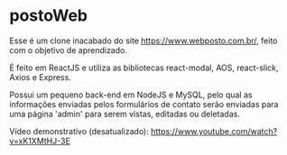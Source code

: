 # postoWeb

Esse é um clone inacabado do site https://www.webposto.com.br/, feito com o objetivo de aprendizado.

É feito em ReactJS e utiliza as bibliotecas react-modal, AOS, react-slick, Axios e Express.

Possui um pequeno back-end em NodeJS e MySQL, pelo qual as informações enviadas pelos formulários de contato serão enviadas para uma página 'admin' para serem vistas, editadas ou deletadas.

Vídeo demonstrativo (desatualizado): https://www.youtube.com/watch?v=xK1XMtHJ-3E
